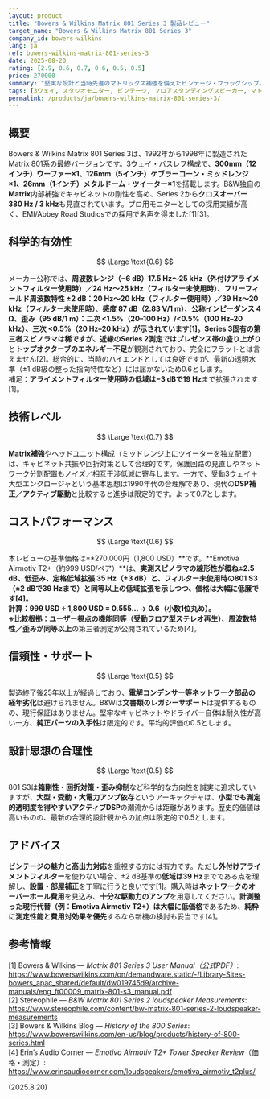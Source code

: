 ```yaml
---
layout: product
title: "Bowers & Wilkins Matrix 801 Series 3 製品レビュー"
target_name: "Bowers & Wilkins Matrix 801 Series 3"
company_id: bowers-wilkins
lang: ja
ref: bowers-wilkins-matrix-801-series-3
date: 2025-08-20
rating: [2.9, 0.6, 0.7, 0.6, 0.5, 0.5]
price: 270000
summary: "堅実な設計と当時先進のマトリックス補強を備えたビンテージ・フラッグシップ。最新の計測基準では完全に透明とは言い難い一方、現行の低価格帯タワーの一部と測定上同等以上で、代表価格に対するコストパフォーマンスは中程度です。"
tags: [3ウェイ, スタジオモニター, ビンテージ, フロアスタンディングスピーカー, マトリックス技術]
permalink: /products/ja/bowers-wilkins-matrix-801-series-3/
---
```

## 概要

Bowers & Wilkins Matrix 801 Series 3は、1992年から1998年に製造されたMatrix 801系の最終バージョンです。3ウェイ・バスレフ構成で、**300mm（12インチ）ウーファー×1、126mm（5インチ）ケブラーコーン・ミッドレンジ×1、26mm（1インチ）メタルドーム・ツイーター×1**を搭載します。B&W独自の**Matrix**内部補強でキャビネットの剛性を高め、Series 2から**クロスオーバー 380 Hz / 3 kHz**も見直されています。プロ用モニターとしての採用実績が高く、EMI/Abbey Road Studiosでの採用で名声を得ました[1][3]。

## 科学的有効性

$$ \Large \text{0.6} $$

メーカー公称では、**周波数レンジ（−6 dB）17.5 Hz〜25 kHz（外付けアライメントフィルター使用時）／24 Hz〜25 kHz（フィルター未使用時）**、**フリーフィールド周波数特性 ±2 dB：20 Hz〜20 kHz（フィルター使用時）／39 Hz〜20 kHz（フィルター未使用時）**、**感度 87 dB（2.83 V/1 m）**、**公称インピーダンス 4 Ω**、**歪み（95 dB/1 m）：二次 <1.5%（20–100 Hz）/<0.5%（100 Hz–20 kHz）、三次 <0.5%（20 Hz–20 kHz）**が示されています[1]。Series 3固有の第三者スピノラマは稀ですが、近縁のSeries 2測定では**プレゼンス帯の盛り上がり**と**トップオクターブのエネルギー不足**が観測されており、完全にフラットとは言えません[2]。総合的に、当時のハイエンドとしては良好ですが、最新の透明水準（±1 dB級の整った指向特性など）には届かないため0.6とします。  
補足：**アライメントフィルター使用時の低域は−3 dBで19 Hz**まで拡張されます[1]。

## 技術レベル

$$ \Large \text{0.7} $$

**Matrix補強**やヘッドユニット構成（ミッドレンジ上にツイーターを独立配置）は、キャビネット共振や回折対策として合理的です。保護回路の見直しやネットワーク分割配置もノイズ／相互干渉低減に寄与します。一方で、受動3ウェイ＋大型エンクロージャという基本思想は1990年代の合理解であり、現代の**DSP補正／アクティブ駆動**と比較すると進歩は限定的です。よって0.7とします。

## コストパフォーマンス

$$ \Large \text{0.6} $$

本レビューの基準価格は**270,000円（1,800 USD）**です。**Emotiva Airmotiv T2+（約999 USD/ペア）**は、**実測スピノラマの線形性が概ね±2.5 dB、低歪み、定格低域拡張 35 Hz（±3 dB）**と、**フィルター未使用時の801 S3（±2 dBで39 Hzまで）と同等以上の低域拡張**を示しつつ、価格は大幅に低廉です[4]。  
**計算**：**999 USD ÷ 1,800 USD = 0.555… → 0.6（小数1位丸め）**。  
※比較根拠：ユーザー視点の**機能同等（受動フロア型ステレオ再生）**、**周波数特性／歪みが同等以上**の第三者測定が公開されているため[4]。

## 信頼性・サポート

$$ \Large \text{0.5} $$

製造終了後25年以上が経過しており、**電解コンデンサー等ネットワーク部品の経年劣化**は避けられません。B&Wは**文書類のレガシーサポート**は提供するものの、現行保証はありません。堅牢なキャビネットやドライバー自体は耐久性が高い一方、**純正パーツの入手性**は限定的です。平均的評価の0.5とします。

## 設計思想の合理性

$$ \Large \text{0.5} $$

801 S3は**箱剛性・回折対策・歪み抑制**など科学的な方向性を誠実に追求していますが、**大型・受動・大電力アンプ依存**というアーキテクチャは、**小型でも測定的透明度を得やすいアクティブDSP**の潮流からは距離があります。歴史的価値は高いものの、最新の合理的設計観からの加点は限定的で0.5とします。

## アドバイス

**ビンテージの魅力と高出力対応**を重視する方には有力です。ただし**外付けアライメントフィルター**を使わない場合、±2 dB基準の**低域は39 Hz**までである点を理解し、**設置・部屋補正**を丁寧に行うと良いです[1]。購入時は**ネットワークのオーバーホール費用**を見込み、**十分な駆動力のアンプ**を用意してください。**計測整った現行代替（例：Emotiva Airmotiv T2+）は大幅に低価格**であるため、**純粋に測定性能と費用対効果を優先**するなら新機の検討も妥当です[4]。

## 参考情報

[1] Bowers & Wilkins — *Matrix 801 Series 3 User Manual（公式PDF）*: https://www.bowerswilkins.com/on/demandware.static/-/Library-Sites-bowers_apac_shared/default/dw019745d9/archive-manuals/eng_ft00009_matrix-801-s3_manual.pdf  
[2] Stereophile — *B&W Matrix 801 Series 2 loudspeaker Measurements*: https://www.stereophile.com/content/bw-matrix-801-series-2-loudspeaker-measurements  
[3] Bowers & Wilkins Blog — *History of the 800 Series*: https://www.bowerswilkins.com/en-us/blog/products/history-of-800-series.html  
[4] Erin’s Audio Corner — *Emotiva Airmotiv T2+ Tower Speaker Review*（価格・測定）: https://www.erinsaudiocorner.com/loudspeakers/emotiva_airmotiv_t2plus/

(2025.8.20)

